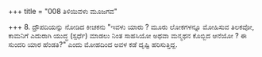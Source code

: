 +++
title = "008 ತಿಳಿಯಿವಳು ಮೂಜಗವ"

+++
8. ದ್ರೌಪದಿಯನ್ನು ನೋಡಿದ ಕೀಚಕನು "ಇವಳು ಯಾರು ? ಮೂರು ಲೋಕಗಳನ್ನೂ ಮೋಹಿಸುವ ತಿಲಕವೋ, ಕಾಮನಿಗೆ ಎದುರಾಗಿ ಯುದ್ಧ (ಸ್ಪರ್ಧೆ) ಮಾಡಲು ನಿಂತ ಸಾಹಸಿಯೋ ಅಥವಾ ಮನ್ಮಥನ ಕೊಬ್ಬಿದ ಆನೆಯೋ ? ಈ ಸುಂದರಿ ಯಾರ ಹೆಂಡತಿ?" ಎಂದು ಮೋಹದಿಂದ ಅವಳ ಕಡೆ ದೃಷ್ಟಿ ಹರಿಸುತ್ತಿದ್ದ.